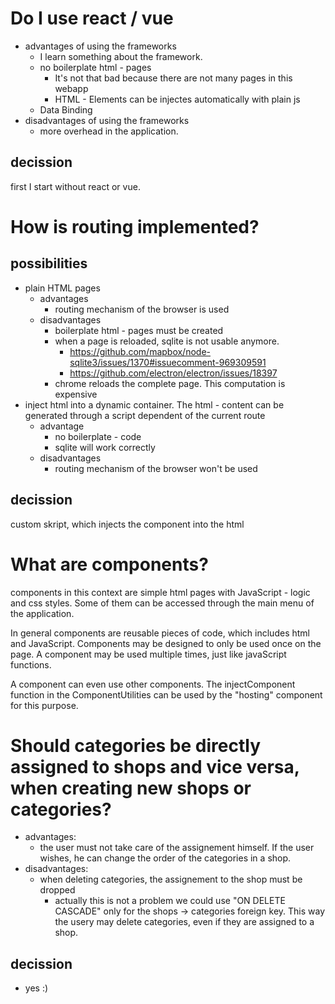 # Do I use react / vue 
- advantages of using the frameworks
    - I learn something about the framework.
    - no boilerplate html - pages
        - It's not that bad because there are not many pages in this webapp
        - HTML - Elements can be injectes automatically with plain js
    - Data Binding
- disadvantages of using the frameworks
    - more overhead in the application.
## decission
first I start without react or vue.

# How is routing implemented?
## possibilities
- plain HTML pages
    - advantages
        - routing mechanism of the browser is used
    - disadvantages
        - boilerplate html - pages must be created
        - when a page is reloaded, sqlite is not usable anymore.
            - https://github.com/mapbox/node-sqlite3/issues/1370#issuecomment-969309591
            - https://github.com/electron/electron/issues/18397
        - chrome reloads the complete page. This computation is expensive
- inject html into a dynamic container. The html - content can be generated through a script dependent of the current route
    - advantage
        - no boilerplate - code
        - sqlite will work correctly
    - disadvantages
        - routing mechanism of the browser won't be used
## decission
custom skript, which injects the component into the html

# What are components?
components in this context are simple html pages with JavaScript - logic and css styles. Some of them can be accessed through the main menu of the application.

In general components are reusable pieces of code, which includes html and JavaScript.
Components may be designed to only be used once on the page. A component may be used multiple times, just like javaScript functions.

A component can even use other components. The injectComponent function in the ComponentUtilities can be used by the "hosting" component for this purpose.

# Should categories be directly assigned to shops and vice versa, when creating new shops or categories?
- advantages:
    - the user must not take care of the assignement himself. If the user wishes, he can change the order of the categories in a shop.
- disadvantages:
    - when deleting categories, the assignement to the shop must be dropped
        - actually this is not a problem we could use "ON DELETE CASCADE" only for the shops -> categories foreign key. This way the usery may delete categories, even if they are assigned to a shop.

## decission
- yes :)